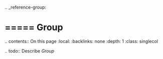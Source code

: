 .. _reference-group:

=====
Group
=====

.. contents:: On this page
    :local:
    :backlinks: none
    :depth: 1
    :class: singlecol

.. todo::
    Describe *Group*
